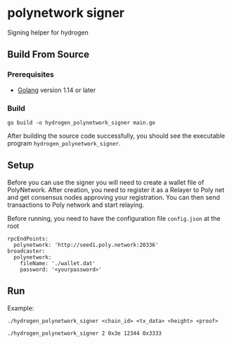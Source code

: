 <h1> polynetwork signer </h1>

Signing helper for hydrogen

## Build From Source

### Prerequisites

- [Golang](https://golang.org/doc/install) version 1.14 or later

### Build

```shell
go build -o hydrogen_polynetwork_signer main.go
```

After building the source code successfully, you should see the executable program `hydrogen_polynetwork_signer`.

## Setup

Before you can use the signer you will need to create a wallet file of PolyNetwork. After creation, you need to register
it as a Relayer to Poly net and get consensus nodes approving your registration. You can then send transactions to Poly
network and start relaying.

Before running, you need to have the configuration file `config.json` at the root

```
rpcEndPoints:
  polynetwork: 'http://seed1.poly.network:20336'
broadcaster:
  polynetwork:
    fileName: './wallet.dat'
    password: '<yourpassword>'
```

## Run

Example:


```shell
./hydrogen_polynetwork_signer <chain_id> <tx_data> <height> <proof>
```

```shell
./hydrogen_polynetwork_signer 2 0x3e 12344 0x3333
```
